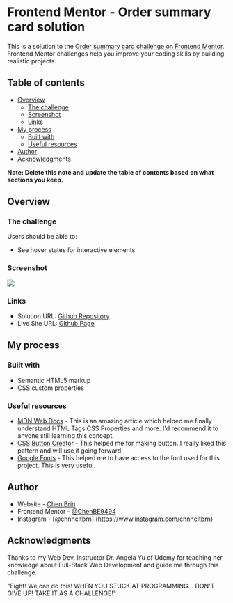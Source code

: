 # Frontend Mentor - Order summary card solution

This is a solution to the [Order summary card challenge on Frontend Mentor](https://www.frontendmentor.io/challenges/order-summary-component-QlPmajDUj). Frontend Mentor challenges help you improve your coding skills by building realistic projects. 

## Table of contents

- [Overview](#overview)
  - [The challenge](#the-challenge)
  - [Screenshot](#screenshot)
  - [Links](#links)
- [My process](#my-process)
  - [Built with](#built-with)
  - [Useful resources](#useful-resources)
- [Author](#author)
- [Acknowledgments](#acknowledgments)

**Note: Delete this note and update the table of contents based on what sections you keep.**

## Overview

### The challenge

Users should be able to:

- See hover states for interactive elements

### Screenshot

![](./screenshot.jpg)


### Links

- Solution URL: [Github Repository](https://github.com/chanenbrin/Order-Summary-Component)
- Live Site URL: [Github Page](https://chanenbrin.github.io/Order-Summary-Component/)

## My process

### Built with

- Semantic HTML5 markup
- CSS custom properties

### Useful resources

- [MDN Web Docs](https://developer.mozilla.org/en-US/docs/Web) - This is an amazing article which helped me finally understand HTML Tags CSS Properties and more. I'd recommend it to anyone still learning this concept.
- [CSS Button Creator](https://cssbuttoncreator.com/) - This helped me for making button. I really liked this pattern and will use it going forward.
- [Google Fonts](https://fonts.google.com/) - This helped me to have access to the font used for this project. This is very useful.


## Author

- Website - [Chen Brin](https://github.com/chanenbrin)
- Frontend Mentor - [@ChenBE9494](https://www.frontendmentor.io/profile/ChenBE9494)
- Instagram - [@chnncltbrn] (https://www.instagram.com/chnncltbrn)


## Acknowledgments

Thanks to my Web Dev. Instructor Dr. Angela Yu of Udemy for teaching her knowledge about Full-Stack Web Development and guide me through this challenge.

"Fight! We can do this! WHEN YOU STUCK AT PROGRAMMING... DON'T GIVE UP! TAKE IT AS A CHALLENGE!"
